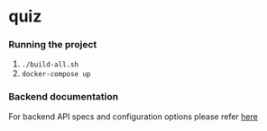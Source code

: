 # quiz

### Running the project

1. `./build-all.sh`
2. `docker-compose up`

### Backend documentation

For backend API specs and configuration options please refer [here](https://github.com/alex-ant/quiz/tree/master/be)
